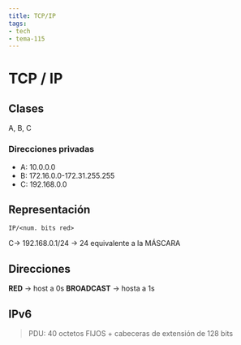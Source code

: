 ```yaml
---
title: TCP/IP
tags:
- tech
- tema-115
---
```

# TCP / IP

## Clases
A, B, C
### Direcciones privadas
* A: 10.0.0.0
* B: 172.16.0.0-172.31.255.255
* C: 192.168.0.0

## Representación

    IP/<num. bits red>

C-> 192.168.0.1/24 -> 24 equivalente a la MÁSCARA

## Direcciones

**RED** -> host a 0s
**BROADCAST** -> hosta a 1s

## IPv6
> PDU: 40 octetos FIJOS + cabeceras de extensión de 128 bits
